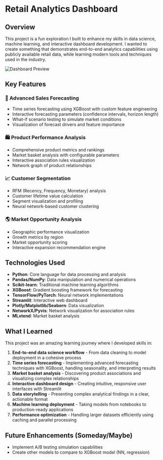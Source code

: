 # Retail Analytics Dashboard

## Overview
This project is a fun exploration I built to enhance my skills in data science, machine learning, and interactive dashboard development. I wanted to create something that demonstrates end-to-end analytics capabilities using publicly available retail data, while learning modern tools and techniques used in the industry.

![Dashboard Preview](https://retailforecast.streamlit.app/)

## Key Features

### 🔮 Advanced Sales Forecasting
- Time series forecasting using XGBoost with custom feature engineering
- Interactive forecasting parameters (confidence intervals, horizon length)
- What-if scenario testing to simulate market conditions
- Visualization of forecast drivers and feature importance

### 🛍️ Product Performance Analysis
- Comprehensive product metrics and rankings
- Market basket analysis with configurable parameters
- Interactive association rules visualization
- Network graph of product relationships

### 📈 Customer Segmentation
- RFM (Recency, Frequency, Monetary) analysis
- Customer lifetime value calculation
- Segment visualization and profiling
- Neural network-based customer clustering

### 🌎 Market Opportunity Analysis
- Geographic performance visualization
- Growth metrics by region
- Market opportunity scoring
- Interactive expansion recommendation engine

## Technologies Used
- **Python**: Core language for data processing and analysis
- **Pandas/NumPy**: Data manipulation and numerical operations
- **Scikit-learn**: Traditional machine learning algorithms
- **XGBoost**: Gradient boosting framework for forecasting
- **TensorFlow/PyTorch**: Neural network implementations
- **Streamlit**: Interactive web dashboard
- **Plotly/Matplotlib/Seaborn**: Data visualization
- **NetworkX/Pyvis**: Network visualization for association rules
- **MLxtend**: Market basket analysis

## What I Learned

This project was an amazing learning journey where I developed skills in:

1. **End-to-end data science workflow** - From data cleaning to model deployment in a cohesive process
2. **Time series forecasting** - Implementing advanced forecasting techniques with XGBoost, handling seasonality, and interpreting results
3. **Market basket analysis** - Discovering product associations and visualizing complex relationships
4. **Interactive dashboard design** - Creating intuitive, responsive user interfaces with Streamlit
5. **Data storytelling** - Presenting complex analytical findings in a clear, actionable format
6. **Machine learning deployment** - Taking models from notebooks to production-ready applications
7. **Performance optimization** - Handling larger datasets efficiently using caching and parallel processing

## Future Enhancements (Someday/Maybe)
- Implement A/B testing simulation capabilities
- Create other models to compare to XGBoost model (NN, regression)
